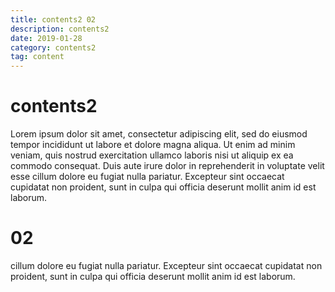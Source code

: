 ```yaml
---
title: contents2 02
description: contents2
date: 2019-01-28
category: contents2
tag: content
---
```


# contents2

Lorem ipsum dolor sit amet, consectetur adipiscing elit, sed do eiusmod tempor incididunt ut labore et dolore magna aliqua. Ut enim ad minim veniam, quis nostrud exercitation ullamco laboris nisi ut aliquip ex ea commodo consequat. Duis aute irure dolor in reprehenderit in voluptate velit esse cillum dolore eu fugiat nulla pariatur. Excepteur sint occaecat cupidatat non proident, sunt in culpa qui officia deserunt mollit anim id est laborum.

# 02

cillum dolore eu fugiat nulla pariatur. Excepteur sint occaecat cupidatat non proident, sunt in culpa qui officia deserunt mollit anim id est laborum.